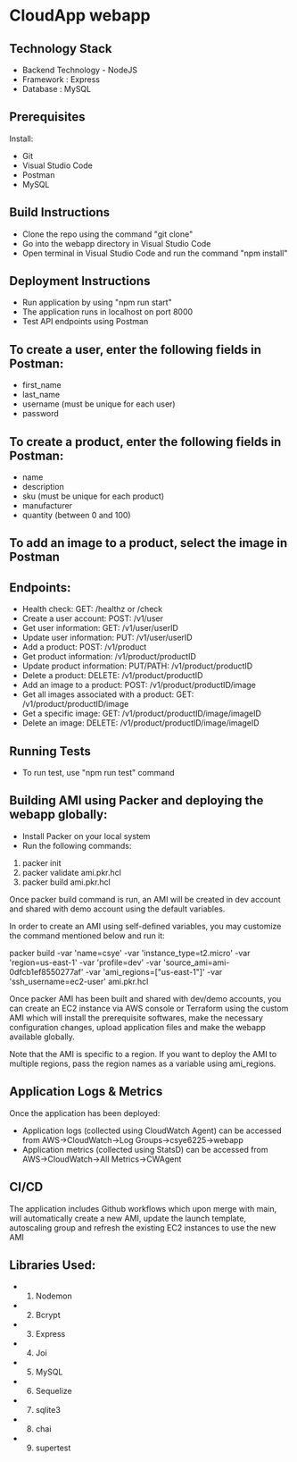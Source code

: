 # CloudApp webapp
## Technology Stack

* Backend Technology - NodeJS
* Framework : Express
* Database : MySQL

## Prerequisites 

Install:
* Git
* Visual Studio Code
* Postman
* MySQL 

## Build Instructions
* Clone the repo using the command "git clone"
* Go into the webapp directory in Visual Studio Code
* Open terminal in Visual Studio Code and run the command "npm install"

## Deployment Instructions
* Run application by using "npm run start"
* The application runs in localhost on port 8000
* Test API endpoints using Postman

## To create a user, enter the following fields in Postman:
* first_name
* last_name
* username (must be unique for each user)
* password

## To create a product, enter the following fields in Postman:
* name
* description
* sku (must be unique for each product)
* manufacturer
* quantity (between 0 and 100)

## To add an image to a product, select the image in Postman

## Endpoints:
* Health check: GET: /healthz or /check
* Create a user account: POST: /v1/user
* Get user information: GET: /v1/user/userID
* Update user information: PUT: /v1/user/userID
* Add a product: POST: /v1/product
* Get product information: /v1/product/productID
* Update product information: PUT/PATH: /v1/product/productID
* Delete a product: DELETE: /v1/product/productID
* Add an image to a product: POST: /v1/product/productID/image
* Get all images associated with a product: GET: /v1/product/productID/image
* Get a specific image: GET: /v1/product/productID/image/imageID
* Delete an image: DELETE: /v1/product/productID/image/imageID

## Running Tests
* To run test, use "npm run test" command

## Building AMI using Packer and deploying the webapp globally:
* Install Packer on your local system
* Run the following commands:
1. packer init
2. packer validate ami.pkr.hcl
3. packer build ami.pkr.hcl

Once packer build command is run, an AMI will be created in dev account and shared with demo account using the default variables.

In order to create an AMI using self-defined variables,  you may customize the command mentioned below and run it:

packer build -var 'name=csye' -var 'instance_type=t2.micro' -var 'region=us-east-1' -var 'profile=dev' -var 'source_ami=ami-0dfcb1ef8550277af' -var 'ami_regions=["us-east-1"]' -var 'ssh_username=ec2-user' ami.pkr.hcl

Once packer AMI has been built and shared with dev/demo accounts, you can create an EC2 instance via AWS console or Terraform using the custom AMI which will install the prerequisite softwares, make the necessary configuration changes, upload application files and make the webapp available globally.

Note that the AMI is specific to a region. If you want to deploy the AMI to multiple regions, pass the region names as a variable using ami_regions.

## Application Logs & Metrics
Once the application has been deployed:
* Application logs (collected using CloudWatch Agent) can be accessed from AWS->CloudWatch->Log Groups->csye6225->webapp
* Application metrics (collected using StatsD) can be accessed from AWS->CloudWatch->All Metrics->CWAgent

## CI/CD
The application includes Github workflows which upon merge with main, will automatically create a new AMI, update the launch template, autoscaling group and refresh the existing EC2 instances to use the new AMI

## Libraries Used:

* 1. Nodemon
* 2. Bcrypt 
* 3. Express
* 4. Joi
* 5. MySQL
* 6. Sequelize
* 7. sqlite3
* 8. chai
* 9. supertest